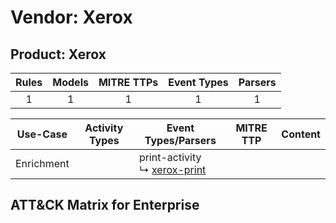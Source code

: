 Vendor: Xerox
=============
Product: Xerox
--------------
| Rules | Models | MITRE TTPs | Event Types | Parsers |
|:-----:|:------:|:----------:|:-----------:|:-------:|
|   1   |   1    |     1      |      1      |    1    |

|  Use-Case  | Activity Types | Event Types/Parsers                                                              | MITRE TTP | Content |
|:----------:| -------------- | -------------------------------------------------------------------------------- | --------- | ------- |
| Enrichment | <ul></li></ul> |  print-activity<br> ↳ [xerox-print](../Parsers/parserContent_xerox-print.md)<br> |           |         |

ATT&CK Matrix for Enterprise
----------------------------
